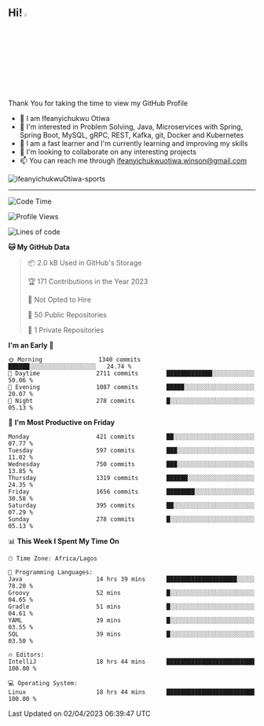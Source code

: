 <!-- BLOG-POST-LIST:START --><!-- BLOG-POST-LIST:END -->

## Hi! <img src="https://media.giphy.com/media/hvRJCLFzcasrR4ia7z/giphy.gif" width="4%"> 

Thank You for taking the time to view my GitHub Profile

- 👋 I am Ifeanyichukwu Otiwa
- 👀 I'm interested in Problem Solving, Java, Microservices with Spring, Spring Boot, MySQL, gRPC, REST, Kafka, git, Docker and Kubernetes
- 🌱 I am a fast learner and I'm currently learning and improving my skills
- 💞️ I'm looking to collaborate on any interesting projects
- 📫 You can reach me through ifeanyichukwuotiwa.winson@gmail.com

<p align="left" marginTop="10px"> <img src="https://komarev.com/ghpvc/?username=ifeanyichukwuOtiwa-sports&label=Profile%20views&color=0e75b6&style=for-the-badge" alt="ifeanyichukwuOtiwa-sports" /> </p>

***

<!--START_SECTION:waka-->
![Code Time](http://img.shields.io/badge/Code%20Time-1%2C245%20hrs%207%20mins-blue)

![Profile Views](http://img.shields.io/badge/Profile%20Views-0-blue)

![Lines of code](https://img.shields.io/badge/From%20Hello%20World%20I%27ve%20Written-1.7%20million%20lines%20of%20code-blue)

**🐱 My GitHub Data** 

> 📦 2.0 kB Used in GitHub's Storage 
 > 
> 🏆 171 Contributions in the Year 2023
 > 
> 🚫 Not Opted to Hire
 > 
> 📜 50 Public Repositories 
 > 
> 🔑 1 Private Repositories 
 > 
**I'm an Early 🐤** 

```text
🌞 Morning                1340 commits        ██████░░░░░░░░░░░░░░░░░░░   24.74 % 
🌆 Daytime                2711 commits        █████████████░░░░░░░░░░░░   50.06 % 
🌃 Evening                1087 commits        █████░░░░░░░░░░░░░░░░░░░░   20.07 % 
🌙 Night                  278 commits         █░░░░░░░░░░░░░░░░░░░░░░░░   05.13 % 
```
📅 **I'm Most Productive on Friday** 

```text
Monday                   421 commits         ██░░░░░░░░░░░░░░░░░░░░░░░   07.77 % 
Tuesday                  597 commits         ███░░░░░░░░░░░░░░░░░░░░░░   11.02 % 
Wednesday                750 commits         ███░░░░░░░░░░░░░░░░░░░░░░   13.85 % 
Thursday                 1319 commits        ██████░░░░░░░░░░░░░░░░░░░   24.35 % 
Friday                   1656 commits        ████████░░░░░░░░░░░░░░░░░   30.58 % 
Saturday                 395 commits         ██░░░░░░░░░░░░░░░░░░░░░░░   07.29 % 
Sunday                   278 commits         █░░░░░░░░░░░░░░░░░░░░░░░░   05.13 % 
```


📊 **This Week I Spent My Time On** 

```text
🕑︎ Time Zone: Africa/Lagos

💬 Programming Languages: 
Java                     14 hrs 39 mins      ████████████████████░░░░░   78.20 % 
Groovy                   52 mins             █░░░░░░░░░░░░░░░░░░░░░░░░   04.65 % 
Gradle                   51 mins             █░░░░░░░░░░░░░░░░░░░░░░░░   04.61 % 
YAML                     39 mins             █░░░░░░░░░░░░░░░░░░░░░░░░   03.55 % 
SQL                      39 mins             █░░░░░░░░░░░░░░░░░░░░░░░░   03.50 % 

🔥 Editors: 
IntelliJ                 18 hrs 44 mins      █████████████████████████   100.00 % 

💻 Operating System: 
Linux                    18 hrs 44 mins      █████████████████████████   100.00 % 
```


 Last Updated on 02/04/2023 06:39:47 UTC
<!--END_SECTION:waka-->

<!--
<p align="center">
![trophy](https://github-profile-trophy.vercel.app/?username=ifeanyichukwuOtiwa-sports&theme=onedark) (https://github.com/ryo-ma/github-profile-trophy)
</p>
-->

<!---
ifeanyi-otiwa/ifeanyi-otiwa is a ✨ special ✨ repository because its `README.md` (this file) appears on your GitHub profile.
You can click the Preview link to take a look at your changes.
--->
